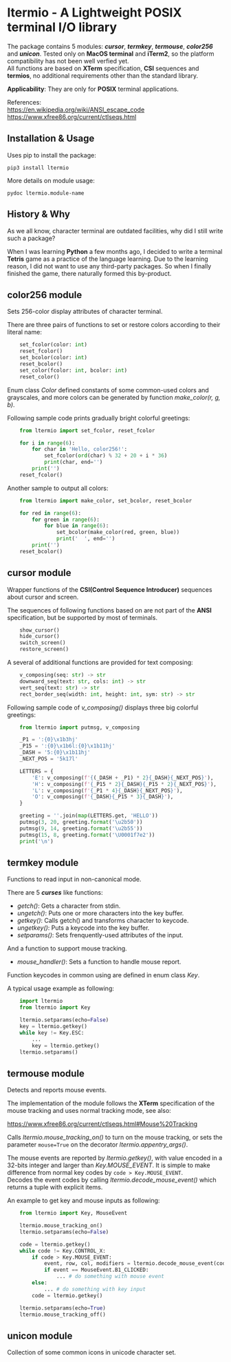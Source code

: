 # ltermio - A Lightweight POSIX terminal I/O library

The package contains 5 modules: ***cursor***, ***termkey***, ***termouse***, ***color256*** and ***unicon***. Tested only on **MacOS terminal** and **iTerm2**, so the platform compatibility has not been well verfied yet.  
All functions are based on **XTerm** specification, **CSI** sequences and **termios**, no additional requirements other than the standard library.

**Applicability**: They are only for **POSIX** terminal applications.

References:  
<https://en.wikipedia.org/wiki/ANSI_escape_code>  
<https://www.xfree86.org/current/ctlseqs.html>

## Installation & Usage
Uses pip to install the package:

`pip3 install ltermio`

More details on module usage:

`pydoc ltermio.module-name`

## History & Why
As we all know, character terminal are outdated facilities, why did I still write such a package?

When I was learning **Python** a few months ago, I decided to write a terminal **Tetris** game as a practice of the language learning. Due to the learning reason, I did not want to use any third-party packages. So when I finally finished the game, there naturally formed this by-product.

## color256 module
Sets 256-color display attributes of character terminal.

There are three pairs of functions to set or restore colors according to their literal name:

```python
    set_fcolor(color: int)
    reset_fcolor()
    set_bcolor(color: int)
    reset_bcolor()
    set_color(fcolor: int, bcolor: int)
    reset_color()
```

Enum class *Color* defined constants of some common-used colors and grayscales, and more colors can be generated by function *make_color(r, g, b)*.

Following sample code prints gradually bright colorful greetings:

```python
    from ltermio import set_fcolor, reset_fcolor

    for i in range(6):
        for char in 'Hello, color256!':
            set_fcolor(ord(char) % 32 + 20 + i * 36)
            print(char, end='')
        print('')
    reset_fcolor()
```

Another sample to output all colors:

```python
    from ltermio import make_color, set_bcolor, reset_bcolor

    for red in range(6):
        for green in range(6):
            for blue in range(6):
                set_bcolor(make_color(red, green, blue))
                print('  ', end='')
        print('')
    reset_bcolor()
```

## cursor module
Wrapper functions of the **CSI(Control Sequence Introducer)** sequences about cursor and screen.

The sequences of following functions based on are not part of the **ANSI** specification, but be supported by most of terminals.

```python
    show_cursor()
    hide_cursor()
    switch_screen()
    restore_screen()
```

A several of additional functions are provided for text composing:

```python
    v_composing(seq: str) -> str
    downward_seq(text: str, cols: int) -> str
    vert_seq(text: str) -> str
    rect_border_seq(width: int, height: int, sym: str) -> str
```

Following sample code of *v_composing()* displays three big colorful greetings:

```python
    from ltermio import putmsg, v_composing

    _P1 = ':{0}\x1b3hj'
    _P15 = ':{0}\x1b6l:{0}\x1b11hj'
    _DASH = '5:{0}\x1b11hj'
    _NEXT_POS = '5k17l'

    LETTERS = {
        'E': v_composing(f'{(_DASH + _P1) * 2}{_DASH}{_NEXT_POS}'),
        'H': v_composing(f'{_P15 * 2}{_DASH}{_P15 * 2}{_NEXT_POS}'),
        'L': v_composing(f'{_P1 * 4}{_DASH}{_NEXT_POS}'),
        'O': v_composing(f'{_DASH}{_P15 * 3}{_DASH}'),
    }

    greeting = ''.join(map(LETTERS.get, 'HELLO'))
    putmsg(3, 20, greeting.format('\u2b50'))
    putmsg(9, 14, greeting.format('\u2b55'))
    putmsg(15, 8, greeting.format('\U0001f7e2'))
    print('\n')
```

## termkey module
Functions to read input in non-canonical mode.

There are 5 ***curses*** like functions:

+ *getch()*: Gets a character from stdin.
+ *ungetch()*: Puts one or more characters into the key buffer.
+ *getkey()*: Calls getch() and transforms character to keycode.
+ *ungetkey()*: Puts a keycode into the key buffer.
+ *setparams()*: Sets frenquently-used attributes of the input.

And a function to support mouse tracking.

+ *mouse_handler()*: Sets a function to handle mouse report.

Function keycodes in common using are defined in enum class *Key*.

A typical usage example as following:

```python
    import ltermio
    from ltermio import Key

    ltermio.setparams(echo=False)
    key = ltermio.getkey()
    while key != Key.ESC:
        ...
        key = ltermio.getkey()
    ltermio.setparams()
```

## termouse module
Detects and reports mouse events.

The implementation of the module follows the **XTerm** specification of the mouse tracking and uses normal tracking mode, see also:

<https://www.xfree86.org/current/ctlseqs.html#Mouse%20Tracking>
    
Calls *ltermio.mouse_tracking_on()* to turn on the mouse tracking, or sets the parameter `mouse=True` on the decorator *ltermio.appentry_args()*.

The mouse events are reported by *ltermio.getkey()*, with value encoded in a 32-bits integer and larger than *Key.MOUSE_EVENT*. It is simple to make difference from normal key codes by `code > Key.MOUSE_EVENT`.  
Decodes the event codes by calling *ltermio.decode_mouse_event()* which returns a tuple with explicit items.
        
An example to get key and mouse inputs as following:

```python
    from ltermio import Key, MouseEvent

    ltermio.mouse_tracking_on()
    ltermio.setparams(echo=False)

    code = ltermio.getkey()
    while code != Key.CONTROL_X:
        if code > Key.MOUSE_EVENT:
            event, row, col, modifiers = ltermio.decode_mouse_event(code)
            if event == MouseEvent.B1_CLICKED:
                ... # do something with mouse event
        else:
            ... # do something with key input
        code = ltermio.getkey()

    ltermio.setparams(echo=True)
    ltermio.mouse_tracking_off()
```

## unicon module
Collection of some common icons in unicode character set.
